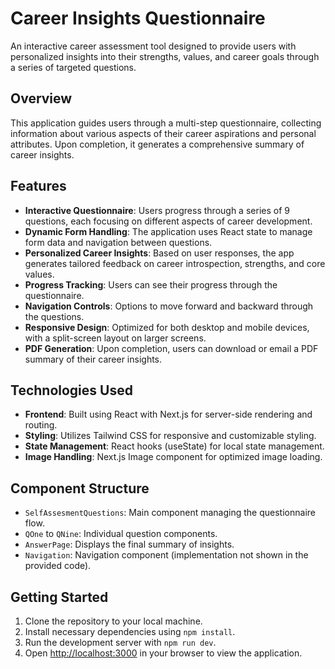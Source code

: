 # Career Insights Questionnaire

An interactive career assessment tool designed to provide users with personalized insights into their strengths, values, and career goals through a series of targeted questions.

## Overview

This application guides users through a multi-step questionnaire, collecting information about various aspects of their career aspirations and personal attributes. Upon completion, it generates a comprehensive summary of career insights.

## Features

- **Interactive Questionnaire**: Users progress through a series of 9 questions, each focusing on different aspects of career development.
- **Dynamic Form Handling**: The application uses React state to manage form data and navigation between questions.
- **Personalized Career Insights**: Based on user responses, the app generates tailored feedback on career introspection, strengths, and core values.
- **Progress Tracking**: Users can see their progress through the questionnaire.
- **Navigation Controls**: Options to move forward and backward through the questions.
- **Responsive Design**: Optimized for both desktop and mobile devices, with a split-screen layout on larger screens.
- **PDF Generation**: Upon completion, users can download or email a PDF summary of their career insights.

## Technologies Used

- **Frontend**: Built using React with Next.js for server-side rendering and routing.
- **Styling**: Utilizes Tailwind CSS for responsive and customizable styling.
- **State Management**: React hooks (useState) for local state management.
- **Image Handling**: Next.js Image component for optimized image loading.

## Component Structure

- `SelfAssesmentQuestions`: Main component managing the questionnaire flow.
- `QOne` to `QNine`: Individual question components.
- `AnswerPage`: Displays the final summary of insights.
- `Navigation`: Navigation component (implementation not shown in the provided code).

## Getting Started

1. Clone the repository to your local machine.
2. Install necessary dependencies using `npm install`.
3. Run the development server with `npm run dev`.
4. Open [http://localhost:3000](http://localhost:3000) in your browser to view the application.


